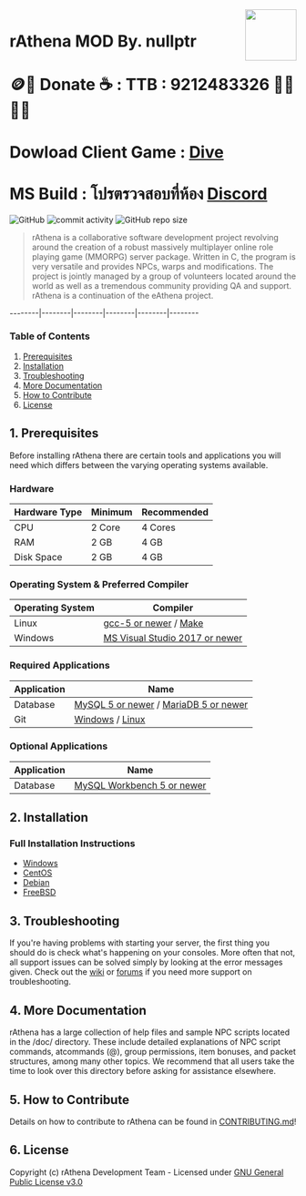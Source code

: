 <img src="doc/logo.png" align="right" height="90" />

# rAthena MOD By. nullptr
# 🪙🏧 Donate :coffee: : TTB : 9212483326 🙏🏽🙏🏽
# Dowload Client Game : [Dive](https://bit.ly/3MKVOTN)
# MS Build : โปรตรวจสอบที่ห้อง [Discord](https://bit.ly/3zY8jDP)
![GitHub](https://img.shields.io/github/license/iberryRO/MiX.svg) ![commit activity](https://img.shields.io/github/commit-activity/w/iberryRO/MiX) ![GitHub repo size](https://img.shields.io/github/repo-size/iberryRO/MiX.svg)

> rAthena is a collaborative software development project revolving around the creation of a robust massively multiplayer online role playing game (MMORPG) server package. Written in C, the program is very versatile and provides NPCs, warps and modifications. The project is jointly managed by a group of volunteers located around the world as well as a tremendous community providing QA and support. rAthena is a continuation of the eAthena project.

--------|--------|--------|--------|--------|--------

### Table of Contents
1. [Prerequisites](#1-prerequisites)
2. [Installation](#2-installation)
3. [Troubleshooting](#3-troubleshooting)
4. [More Documentation](#4-more-documentation)
5. [How to Contribute](#5-how-to-contribute)
6. [License](#6-license)

## 1. Prerequisites
Before installing rAthena there are certain tools and applications you will need which
differs between the varying operating systems available.

### Hardware
Hardware Type | Minimum | Recommended
------|------|------
CPU | 2 Core | 4 Cores
RAM | 2 GB | 4 GB
Disk Space | 2 GB | 4 GB

### Operating System & Preferred Compiler
Operating System | Compiler
------|------
Linux  | [gcc-5 or newer](https://www.gnu.org/software/gcc/gcc-5/) / [Make](https://www.gnu.org/software/make/)
Windows | [MS Visual Studio 2017 or newer](https://www.visualstudio.com/downloads/)

### Required Applications
Application | Name
------|------
Database | [MySQL 5 or newer](https://www.mysql.com/downloads/) / [MariaDB 5 or newer](https://downloads.mariadb.org/)
Git | [Windows](https://gitforwindows.org/) / [Linux](https://git-scm.com/download/linux)

### Optional Applications
Application | Name
------|------
Database | [MySQL Workbench 5 or newer](http://www.mysql.com/downloads/workbench/)

## 2. Installation 

### Full Installation Instructions
  * [Windows](https://github.com/rathena/rathena/wiki/Install-on-Windows)
  * [CentOS](https://github.com/rathena/rathena/wiki/Install-on-Centos)
  * [Debian](https://github.com/rathena/rathena/wiki/Install-on-Debian)
  * [FreeBSD](https://github.com/rathena/rathena/wiki/Install-on-FreeBSD)

## 3. Troubleshooting

If you're having problems with starting your server, the first thing you should
do is check what's happening on your consoles. More often that not, all support issues
can be solved simply by looking at the error messages given. Check out the [wiki](https://github.com/rathena/rathena/wiki)
or [forums](https://rathena.org/forum) if you need more support on troubleshooting.

## 4. More Documentation
rAthena has a large collection of help files and sample NPC scripts located in the /doc/
directory. These include detailed explanations of NPC script commands, atcommands (@),
group permissions, item bonuses, and packet structures, among many other topics. We
recommend that all users take the time to look over this directory before asking for
assistance elsewhere.

## 5. How to Contribute
Details on how to contribute to rAthena can be found in [CONTRIBUTING.md](https://github.com/rathena/rathena/blob/master/.github/CONTRIBUTING.md)!

## 6. License
Copyright (c) rAthena Development Team - Licensed under [GNU General Public License v3.0](https://github.com/rathena/rathena/blob/master/LICENSE)
